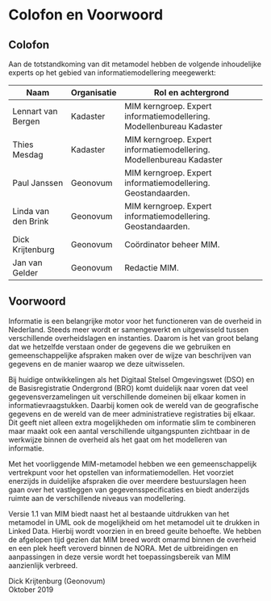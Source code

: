 # Colofon en Voorwoord

## Colofon

Aan de totstandkoming van dit metamodel hebben de volgende inhoudelijke experts
op het gebied van informatiemodellering meegewerkt:

| Naam                      | Organisatie    | Rol en achtergrond                                                   |
|---------------------------|----------------|----------------------------------------------------------------------|
| Lennart van Bergen        | Kadaster       | MIM kerngroep. Expert informatiemodellering. Modellenbureau Kadaster |
| Thies Mesdag              | Kadaster       | MIM kerngroep. Expert informatiemodellering. Modellenbureau Kadaster |
| Paul Janssen              | Geonovum       | MIM kerngroep. Expert informatiemodellering. Geostandaarden.         |
| Linda van den Brink       | Geonovum       | MIM kerngroep. Expert informatiemodellering. Geostandaarden.         |
| Dick Krijtenburg          | Geonovum       | Coördinator beheer MIM.                                              |
| Jan van Gelder            | Geonovum       | Redactie MIM.                        	                            |

## Voorwoord

Informatie is een belangrijke motor voor het functioneren van de overheid in Nederland. 
Steeds meer wordt er samengewerkt en uitgewisseld tussen verschillende overheidslagen en instanties. 
Daarom is het van groot belang dat we hetzelfde verstaan onder de gegevens die we gebruiken en 
gemeenschappelijke afspraken maken over de wijze van beschrijven van gegevens en de manier 
waarop we deze uitwisselen.

Bij huidige ontwikkelingen als het Digitaal Stelsel Omgevingswet (DSO) en de Basisregistratie Ondergrond (BRO)
komt duidelijk naar voren dat veel gegevensverzamelingen uit verschillende domeinen bij elkaar 
komen in informatievraagstukken. Daarbij komen ook de wereld van de geografische gegevens en de wereld 
van de meer administratieve registraties bij elkaar. Dit geeft niet alleen extra mogelijkheden om 
informatie slim te combineren maar maakt ook een aantal verschillende uitgangspunten zichtbaar in de 
werkwijze binnen de overheid als het gaat om het modelleren van informatie.

Met het voorliggende MIM-metamodel hebben we een gemeenschappelijk vertrekpunt voor het opstellen van 
informatiemodellen. Het voorziet enerzijds in duidelijke afspraken die over meerdere bestuurslagen 
heen gaan over het vastleggen van gegevensspecificaties en biedt anderzijds ruimte aan de verschillende 
niveaus van modellering.

Versie 1.1 van MIM biedt naast het al bestaande uitdrukken van het metamodel in UML ook de mogelijkheid 
om het metamodel uit te drukken in Linked Data. Hierbij wordt voorzien in en breed geuite behoefte.
We hebben de afgelopen tijd gezien dat MIM breed wordt omarmd binnen de overheid en een plek heeft 
veroverd binnen de NORA. Met de uitbreidingen en aanpassingen in deze versie wordt het 
toepassingsbereik van MIM aanzienlijk verbreed.

Dick Krijtenburg (Geonovum)  
Oktober 2019
